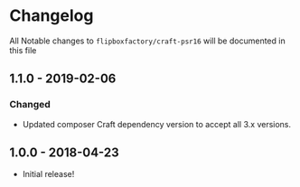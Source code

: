 # Changelog
All Notable changes to `flipboxfactory/craft-psr16` will be documented in this file

## 1.1.0 - 2019-02-06
### Changed
- Updated composer Craft dependency version to accept all 3.x versions.

## 1.0.0 - 2018-04-23
- Initial release!